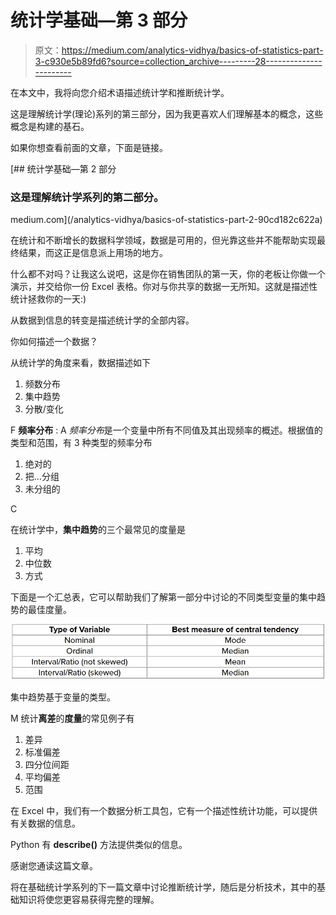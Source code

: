 # 统计学基础—第 3 部分

> 原文：<https://medium.com/analytics-vidhya/basics-of-statistics-part-3-c930e5b89fd6?source=collection_archive---------28----------------------->

在本文中，我将向您介绍术语描述统计学和推断统计学。

这是理解统计学(理论)系列的第三部分，因为我更喜欢人们理解基本的概念，这些概念是构建的基石。

如果你想查看前面的文章，下面是链接。

[](/analytics-vidhya/basics-of-statistics-part-2-90cd182c622a) [## 统计学基础—第 2 部分

### 这是理解统计学系列的第二部分。

medium.com](/analytics-vidhya/basics-of-statistics-part-2-90cd182c622a) 

在统计和不断增长的数据科学领域，数据是可用的，但光靠这些并不能帮助实现最终结果，而这正是信息派上用场的地方。

什么都不对吗？让我这么说吧，这是你在销售团队的第一天，你的老板让你做一个演示，并交给你一份 Excel 表格。你对与你共享的数据一无所知。这就是描述性统计拯救你的一天:)

从数据到信息的转变是描述统计学的全部内容。

你如何描述一个数据？

从统计学的角度来看，数据描述如下

1.  频数分布
2.  集中趋势
3.  分散/变化

F **频率分布** : A *频率分布*是一个变量中所有不同值及其出现频率的概述。根据值的类型和范围，有 3 种类型的频率分布

1.  绝对的
2.  把…分组
3.  未分组的

C

在统计学中，**集中趋势**的三个最常见的度量是

1.  平均
2.  中位数
3.  方式

下面是一个汇总表，它可以帮助我们了解第一部分中讨论的不同类型变量的集中趋势的最佳度量。

![](img/1c1e35007c58f40546ad4ca6049ab6fb.png)

集中趋势基于变量的类型。

M 统计**离差**的**度量**的常见例子有

1.  差异
2.  标准偏差
3.  四分位间距
4.  平均偏差
5.  范围

在 Excel 中，我们有一个数据分析工具包，它有一个描述性统计功能，可以提供有关数据的信息。

Python 有 **describe()** 方法提供类似的信息。

感谢您通读这篇文章。

将在基础统计学系列的下一篇文章中讨论推断统计学，随后是分析技术，其中的基础知识将使您更容易获得完整的理解。